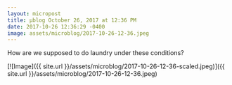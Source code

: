 ```yaml
---
layout: micropost
title: μblog October 26, 2017 at 12:36 PM
date: 2017-10-26 12:36:29 -0400
image: assets/microblog/2017-10-26-12-36.jpeg
---
```

How are we supposed to do laundry under these conditions?

[![Image]({{ site.url }}/assets/microblog/2017-10-26-12-36-scaled.jpeg)]({{ site.url }}/assets/microblog/2017-10-26-12-36.jpeg)